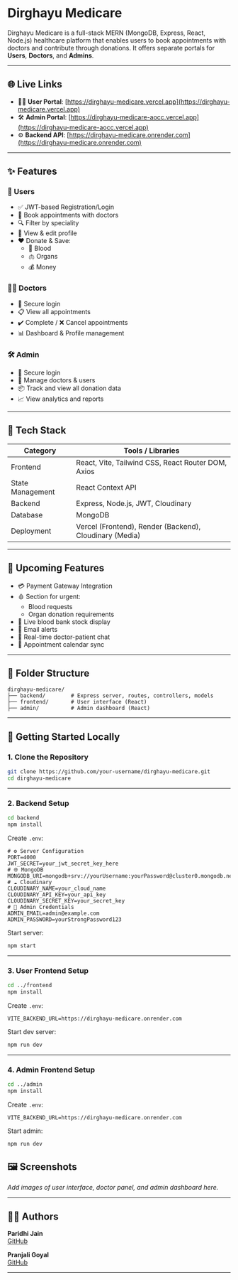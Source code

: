 
# Dirghayu Medicare

Dirghayu Medicare is a full-stack MERN (MongoDB, Express, React, Node.js) healthcare platform that enables users to book appointments with doctors and contribute through donations. It offers separate portals for **Users**, **Doctors**, and **Admins**.

---

## 🌐 Live Links

- 🧑‍⚕️ **User Portal**: [https://dirghayu-medicare.vercel.app](https://dirghayu-medicare.vercel.app)
- 🛠 **Admin Portal**: [https://dirghayu-medicare-aocc.vercel.app](https://dirghayu-medicare-aocc.vercel.app)
- ⚙️ **Backend API**: [https://dirghayu-medicare.onrender.com](https://dirghayu-medicare.onrender.com)

---

## ✨ Features

### 👥 Users
- ✅ JWT-based Registration/Login
- 📅 Book appointments with doctors
- 🔍 Filter by speciality
- 🧾 View & edit profile
- ❤️ Donate & Save:
  - 💉 Blood
  - 🫁 Organs
  - 💰 Money

### 👨‍⚕️ Doctors
- 🔐 Secure login
- 📋 View all appointments
- ✔️ Complete / ❌ Cancel appointments
- 📊 Dashboard & Profile management

### 🛠 Admin
- 🔐 Secure login
- 👤 Manage doctors & users
- 📦 Track and view all donation data
- 📈 View analytics and reports

---

## 🧠 Tech Stack

| Category   | Tools / Libraries                                      |
|------------|--------------------------------------------------------|
| Frontend   | React, Vite, Tailwind CSS, React Router DOM, Axios     |
| State Management | React Context API                                      |
| Backend    | Express, Node.js, JWT, Cloudinary                      |
| Database   | MongoDB                                     |
| Deployment | Vercel (Frontend), Render (Backend), Cloudinary (Media)|

---

## 🔮 Upcoming Features

- 💳 Payment Gateway Integration
- 🩸 Section for urgent:
  - Blood requests
  - Organ donation requirements
- 🧬 Live blood bank stock display
- 🔔 Email alerts
- 💬 Real-time doctor-patient chat
- 📅 Appointment calendar sync

---

## 📁 Folder Structure

```
dirghayu-medicare/
├── backend/        # Express server, routes, controllers, models
├── frontend/       # User interface (React)
├── admin/          # Admin dashboard (React)
```

---

## 🚀 Getting Started Locally

### 1. Clone the Repository

```bash
git clone https://github.com/your-username/dirghayu-medicare.git
cd dirghayu-medicare
```

---

### 2. Backend Setup

```bash
cd backend
npm install
```

Create `.env`:

```env
# ⚙️ Server Configuration
PORT=4000
JWT_SECRET=your_jwt_secret_key_here
# 🌐 MongoDB
MONGODB_URI=mongodb+srv://yourUsername:yourPassword@cluster0.mongodb.net/dirghayu
# ☁️ Cloudinary
CLOUDINARY_NAME=your_cloud_name
CLOUDINARY_API_KEY=your_api_key
CLOUDINARY_SECRET_KEY=your_secret_key
# 🔐 Admin Credentials
ADMIN_EMAIL=admin@example.com
ADMIN_PASSWORD=yourStrongPassword123

```

Start server:

```bash
npm start
```

---

### 3. User Frontend Setup

```bash
cd ../frontend
npm install
```

Create `.env`:

```env
VITE_BACKEND_URL=https://dirghayu-medicare.onrender.com
```

Start dev server:

```bash
npm run dev
```

---

### 4. Admin Frontend Setup

```bash
cd ../admin
npm install
```

Create `.env`:

```env
VITE_BACKEND_URL=https://dirghayu-medicare.onrender.com
```

Start admin:

```bash
npm run dev
```



## 🖼 Screenshots

_Add images of user interface, doctor panel, and admin dashboard here._

---

## 👩‍💻 Authors

**Paridhi Jain**  
[GitHub](https://github.com/paridhijain07) 

**Pranjali Goyal**  
[GitHub](https://github.com/pranjaligoyal31) 

---
